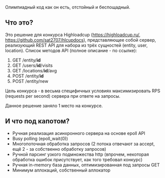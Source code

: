 Олимпиадный код как он есть, отстойный и беспощадный.

## Что это?

Это решение для конкурса Highloadcup (https://highloadcup.ru/, https://github.com/sat2707/hlcupdocs), представляющее собой сервер, реализующий REST API для набора из трёх сущностей (entity, user, location). Список методов API (полное описание - по ссылке):

1. GET /entity/**id**
2. GET /users/**id**/visits
3. GET /locations/**id**/avg
4. POST /entity/**id**
5. POST /entity/new

Цель конкурса - в весьма специфичных условиях максимизировать RPS (requests per second) сервера при ответе на запросы.

Данное решение заняло 1 место на конкурсе.

## И что под капотом?

- Ручная реализация асинхронного сервера на основе epoll API
- Busy polling (epoll_wait(0))
- Многопоточная обработка запросов (2 потока отвечают за accept, ещё 2 - за собственно обработку запросов)
- Ручной парсинг узкого подмножества http (впрочем, некоторая обработка ошибок присутствует, как того требовал конкурс)
- Ручная in-memory база данных, оптимизированная под запросы GET
- Минимум аллокаций, собственный аллокатор
